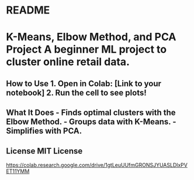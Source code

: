 # README
# K-Means, Elbow Method, and PCA Project A beginner ML project to cluster online retail data.  
## How to Use 1. Open in Colab: [Link to your notebook] 2. Run the cell to see plots!  
## What It Does - Finds optimal clusters with the Elbow Method. - Groups data with K-Means. - Simplifies with PCA.  
## License MIT License


https://colab.research.google.com/drive/1gtLeuUUfmGRONSJYUASLDlxPVET11YMM

